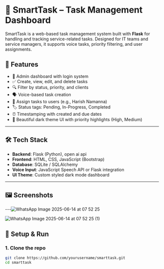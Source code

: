 # 🧠 SmartTask – Task Management Dashboard

SmartTask is a web-based task management system built with **Flask** for handling and tracking service-related tasks. Designed for IT teams and service managers, it supports voice tasks, priority filtering, and user assignments.

## 🚀 Features

- 🔐 Admin dashboard with login system
- ✅ Create, view, edit, and delete tasks
- 🔍 Filter by status, priority, and clients
- 🗣 Voice-based task creation
- 🧑 Assign tasks to users (e.g., Harish Namanna)
- 🏷️ Status tags: Pending, In-Progress, Completed
- ⏰ Timestamping with created and due dates
- 🎨 Beautiful dark theme UI with priority highlights (High, Medium)

---

## 🛠 Tech Stack

- **Backend**: Flask (Python), open ai api
- **Frontend**: HTML, CSS, JavaScript (Bootstrap)
- **Database**: SQLite / SQLAlchemy
- **Voice Input**: JavaScript Speech API or Flask integration
- **UI Theme**: Custom styled dark mode dashboard

---

## 🖼 Screenshots


---![WhatsApp Image 2025-06-14 at 07 52 25](https://github.com/user-attachments/assets/25c09029-a849-4b48-af4f-dfe936430a16)

![WhatsApp Image 2025-06-14 at 07 52 25 (1)](https://github.com/user-attachments/assets/3877a135-a71d-4e9f-91a6-3dae61f4c498)

## 🧪 Setup & Run

### 1. Clone the repo

```bash
git clone https://github.com/yourusername/smarttask.git
cd smarttask

